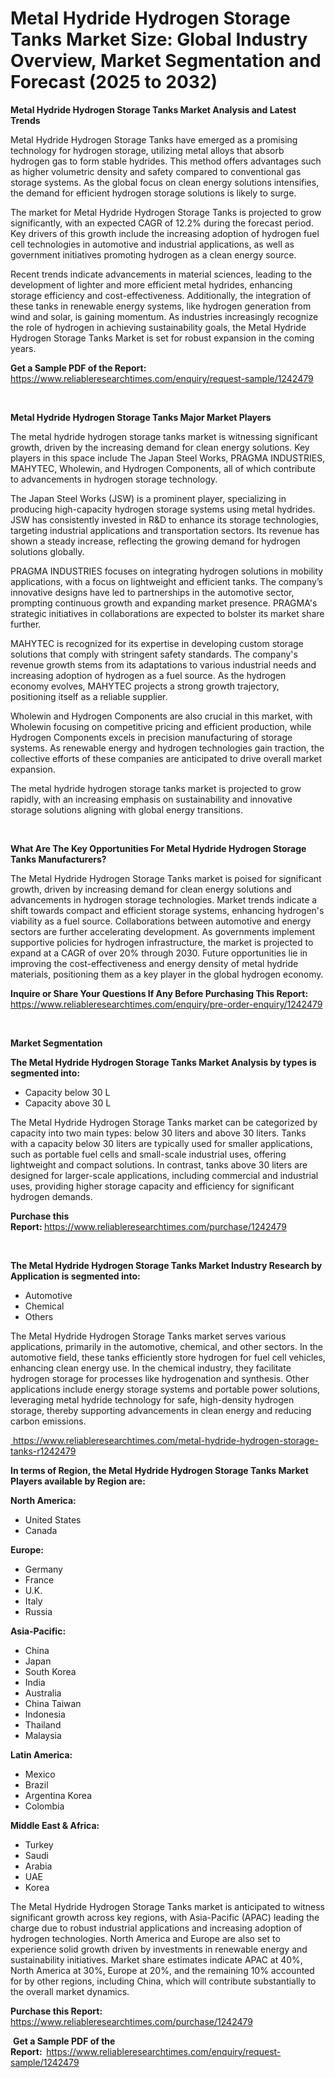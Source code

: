 <p><h1>Metal Hydride Hydrogen Storage Tanks Market Size: Global Industry Overview, Market Segmentation and Forecast (2025 to 2032)</h1></p><p><strong>Metal Hydride Hydrogen Storage Tanks Market Analysis and Latest Trends</strong></p>
<p><p>Metal Hydride Hydrogen Storage Tanks have emerged as a promising technology for hydrogen storage, utilizing metal alloys that absorb hydrogen gas to form stable hydrides. This method offers advantages such as higher volumetric density and safety compared to conventional gas storage systems. As the global focus on clean energy solutions intensifies, the demand for efficient hydrogen storage solutions is likely to surge.</p><p>The market for Metal Hydride Hydrogen Storage Tanks is projected to grow significantly, with an expected CAGR of 12.2% during the forecast period. Key drivers of this growth include the increasing adoption of hydrogen fuel cell technologies in automotive and industrial applications, as well as government initiatives promoting hydrogen as a clean energy source. </p><p>Recent trends indicate advancements in material sciences, leading to the development of lighter and more efficient metal hydrides, enhancing storage efficiency and cost-effectiveness. Additionally, the integration of these tanks in renewable energy systems, like hydrogen generation from wind and solar, is gaining momentum. As industries increasingly recognize the role of hydrogen in achieving sustainability goals, the Metal Hydride Hydrogen Storage Tanks Market is set for robust expansion in the coming years.</p></p>
<p><strong>Get a Sample PDF of the Report:&nbsp;</strong> <a href="https://www.reliableresearchtimes.com/enquiry/request-sample/1242479?utm_campaign=2464&utm_medium=2&utm_source=Github&utm_content=ia&utm_term=16042025&utm_id=metal-hydride-hydrogen-storage-tanks">https://www.reliableresearchtimes.com/enquiry/request-sample/1242479</a></p>
<p>&nbsp;</p>
<p><strong>Metal Hydride Hydrogen Storage Tanks Major Market Players</strong></p>
<p><p>The metal hydride hydrogen storage tanks market is witnessing significant growth, driven by the increasing demand for clean energy solutions. Key players in this space include The Japan Steel Works, PRAGMA INDUSTRIES, MAHYTEC, Wholewin, and Hydrogen Components, all of which contribute to advancements in hydrogen storage technology.</p><p>The Japan Steel Works (JSW) is a prominent player, specializing in producing high-capacity hydrogen storage systems using metal hydrides. JSW has consistently invested in R&D to enhance its storage technologies, targeting industrial applications and transportation sectors. Its revenue has shown a steady increase, reflecting the growing demand for hydrogen solutions globally.</p><p>PRAGMA INDUSTRIES focuses on integrating hydrogen solutions in mobility applications, with a focus on lightweight and efficient tanks. The company’s innovative designs have led to partnerships in the automotive sector, prompting continuous growth and expanding market presence. PRAGMA's strategic initiatives in collaborations are expected to bolster its market share further.</p><p>MAHYTEC is recognized for its expertise in developing custom storage solutions that comply with stringent safety standards. The company's revenue growth stems from its adaptations to various industrial needs and increasing adoption of hydrogen as a fuel source. As the hydrogen economy evolves, MAHYTEC projects a strong growth trajectory, positioning itself as a reliable supplier.</p><p>Wholewin and Hydrogen Components are also crucial in this market, with Wholewin focusing on competitive pricing and efficient production, while Hydrogen Components excels in precision manufacturing of storage systems. As renewable energy and hydrogen technologies gain traction, the collective efforts of these companies are anticipated to drive overall market expansion.</p><p>The metal hydride hydrogen storage tanks market is projected to grow rapidly, with an increasing emphasis on sustainability and innovative storage solutions aligning with global energy transitions.</p></p>
<p>&nbsp;</p>
<p><strong>What Are The Key Opportunities For Metal Hydride Hydrogen Storage Tanks Manufacturers?</strong></p>
<p><p>The Metal Hydride Hydrogen Storage Tanks market is poised for significant growth, driven by increasing demand for clean energy solutions and advancements in hydrogen storage technologies. Market trends indicate a shift towards compact and efficient storage systems, enhancing hydrogen's viability as a fuel source. Collaborations between automotive and energy sectors are further accelerating development. As governments implement supportive policies for hydrogen infrastructure, the market is projected to expand at a CAGR of over 20% through 2030. Future opportunities lie in improving the cost-effectiveness and energy density of metal hydride materials, positioning them as a key player in the global hydrogen economy.</p></p>
<p><strong>Inquire or Share Your Questions If Any Before Purchasing This Report:</strong> <a href="https://www.reliableresearchtimes.com/enquiry/pre-order-enquiry/1242479?utm_campaign=2464&utm_medium=2&utm_source=Github&utm_content=ia&utm_term=16042025&utm_id=metal-hydride-hydrogen-storage-tanks">https://www.reliableresearchtimes.com/enquiry/pre-order-enquiry/1242479</a></p>
<p>&nbsp;</p>
<p><strong>Market Segmentation</strong></p>
<p><strong>The Metal Hydride Hydrogen Storage Tanks Market Analysis by types is segmented into:</strong></p>
<p><ul><li>Capacity below 30 L</li><li>Capacity above 30 L</li></ul></p>
<p><p>The Metal Hydride Hydrogen Storage Tanks market can be categorized by capacity into two main types: below 30 liters and above 30 liters. Tanks with a capacity below 30 liters are typically used for smaller applications, such as portable fuel cells and small-scale industrial uses, offering lightweight and compact solutions. In contrast, tanks above 30 liters are designed for larger-scale applications, including commercial and industrial uses, providing higher storage capacity and efficiency for significant hydrogen demands.</p></p>
<p><strong>Purchase this Report:&nbsp;</strong><a href="https://www.reliableresearchtimes.com/purchase/1242479?utm_campaign=2464&utm_medium=2&utm_source=Github&utm_content=ia&utm_term=16042025&utm_id=metal-hydride-hydrogen-storage-tanks">https://www.reliableresearchtimes.com/purchase/1242479</a></p>
<p>&nbsp;</p>
<p><strong>The Metal Hydride Hydrogen Storage Tanks Market Industry Research by Application is segmented into:</strong></p>
<p><ul><li>Automotive</li><li>Chemical</li><li>Others</li></ul></p>
<p><p>The Metal Hydride Hydrogen Storage Tanks market serves various applications, primarily in the automotive, chemical, and other sectors. In the automotive field, these tanks efficiently store hydrogen for fuel cell vehicles, enhancing clean energy use. In the chemical industry, they facilitate hydrogen storage for processes like hydrogenation and synthesis. Other applications include energy storage systems and portable power solutions, leveraging metal hydride technology for safe, high-density hydrogen storage, thereby supporting advancements in clean energy and reducing carbon emissions.</p></p>
<p><a href="https://www.reliableresearchtimes.com/metal-hydride-hydrogen-storage-tanks-r1242479?utm_campaign=2464&utm_medium=2&utm_source=Github&utm_content=ia&utm_term=16042025&utm_id=metal-hydride-hydrogen-storage-tanks">&nbsp;https://www.reliableresearchtimes.com/metal-hydride-hydrogen-storage-tanks-r1242479</a></p>
<p><strong>In terms of Region, the Metal Hydride Hydrogen Storage Tanks Market Players available by Region are:</strong></p>
<p>
    <p> <strong> North America: </strong>
        <ul>
            <li>United States</li>
            <li>Canada</li>
        </ul>
        </p> 
    <p> <strong> Europe: </strong>
        <ul>
            <li>Germany</li>
            <li>France</li>
            <li>U.K.</li>
            <li>Italy</li>
            <li>Russia</li>
        </ul>
        </p> 
    <p> <strong> Asia-Pacific: </strong>
        <ul>
            <li>China</li>
            <li>Japan</li>
            <li>South Korea</li>
            <li>India</li>
            <li>Australia</li>
            <li>China Taiwan</li>
            <li>Indonesia</li>
            <li>Thailand</li>
            <li>Malaysia</li>
        </ul>
        </p> 
    <p> <strong> Latin America: </strong>
        <ul>
            <li>Mexico</li>
            <li>Brazil</li>
            <li>Argentina Korea</li>
            <li>Colombia</li>
        </ul>
        </p> 
    <p> <strong> Middle East & Africa: </strong>
        <ul>
            <li>Turkey</li>
            <li>Saudi</li>
            <li>Arabia</li>
            <li>UAE</li>
            <li>Korea</li>
        </ul>
    </p>
    </p>
<p><p>The Metal Hydride Hydrogen Storage Tanks market is anticipated to witness significant growth across key regions, with Asia-Pacific (APAC) leading the charge due to robust industrial applications and increasing adoption of hydrogen technologies. North America and Europe are also set to experience solid growth driven by investments in renewable energy and sustainability initiatives. Market share estimates indicate APAC at 40%, North America at 30%, Europe at 20%, and the remaining 10% accounted for by other regions, including China, which will contribute substantially to the overall market dynamics.</p></p>
<p><strong>Purchase this Report: </strong><a href="https://www.reliableresearchtimes.com/purchase/1242479?utm_campaign=2464&utm_medium=2&utm_source=Github&utm_content=ia&utm_term=16042025&utm_id=metal-hydride-hydrogen-storage-tanks">https://www.reliableresearchtimes.com/purchase/1242479</a></p>
<p>&nbsp;<strong>Get a Sample PDF of the Report:&nbsp;&nbsp;</strong><a href="https://www.reliableresearchtimes.com/enquiry/request-sample/1242479?utm_campaign=2464&utm_medium=2&utm_source=Github&utm_content=ia&utm_term=16042025&utm_id=metal-hydride-hydrogen-storage-tanks">https://www.reliableresearchtimes.com/enquiry/request-sample/1242479</a></p>
<p><strong></strong></p>
<p><p></p><p></p><p></p></p>